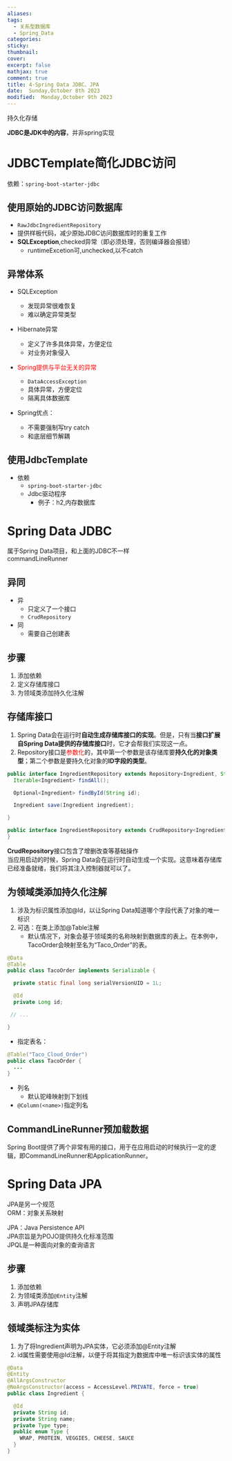 ```yaml
---
aliases: 
tags:
  - 关系型数据库
  - Spring_Data
categories: 
sticky: 
thumbnail: 
cover: 
excerpt: false
mathjax: true
comment: true
title: 4-Spring Data JDBC、JPA
date:  Sunday,October 8th 2023
modified:  Monday,October 9th 2023
---
```


持久化存储

**JDBC是JDK中的内容**，并非spring实现

# JDBCTemplate简化JDBC访问

依赖：`spring-boot-starter-jdbc`

## 使用原始的JDBC访问数据库

- `RawJdbcIngredientRepository`
- 提供样板代码，减少原始JDBC访问数据库时的重复工作
- **SQLException**,checked异常（即必须处理，否则编译器会报错）
	- runtimeExcetion可,unchecked,以不catch

## 异常体系

- SQLException
	- 发现异常很难恢复
	- 难以确定异常类型
- Hibernate异常
	- 定义了许多具体异常，方便定位
	- 对业务对象侵入
- <font color="#ff0000">Spring提供与平台无关的异常</font>
	- `DataAccessException`
	- 具体异常，方便定位
	- 隔离具体数据库

- Spring优点：
	- 不需要强制写try catch
	- 和底层细节解耦

## 使用JdbcTemplate

- 依赖
	- `spring-boot-starter-jdbc`
	- Jdbc驱动程序
		- 例子：h2,内存数据库

# Spring Data JDBC

属于Spring Data项目，和上面的JDBC不一样  
commandLineRunner

## 异同

- 异
	- 只定义了一个接口
	- `CrudRepository`
- 同
	- 需要自己创建表

## 步骤

1. 添加依赖
2. 定义存储库接口
3. 为领域类添加持久化注解

## 存储库接口

1. Spring Data会在运行时**自动生成存储库接口的实现**。但是，只有当**接口扩展自Spring Data提供的存储库接口**时，它才会帮我们实现这一点。
2. Repository接口是<font color="#ff0000">参数化</font>的，其中第一个参数是该存储库要**持久化的对象类型**；第二个参数是要持久化对象的**ID字段的类型**。

```java
public interface IngredientRepository extends Repository<Ingredient, String> {
  Iterable<Ingredient> findAll();

  Optional<Ingredient> findById(String id);

  Ingredient save(Ingredient ingredient);

}
```

```java
public interface IngredientRepository extends CrudRepository<Ingredient, String> {
}
```

**CrudRepository**接口包含了增删改查等基础操作  
当应用启动的时候，Spring Data会在运行时自动生成一个实现。这意味着存储库已经准备就绪，我们将其注入控制器就可以了。

## 为领域类添加持久化注解

1. 涉及为标识属性添加@Id，以让Spring Data知道哪个字段代表了对象的唯一标识
2. 可选：在类上添加@Table注解
	- 默认情况下，对象会基于领域类的名称映射到数据库的表上。在本例中，TacoOrder会映射至名为“Taco_Order”的表。

```java
@Data
@Table
public class TacoOrder implements Serializable {

  private static final long serialVersionUID = 1L;

  @Id
  private Long id;

 // ...

}
```

- 指定表名：

```java
@Table("Taco_Cloud_Order")
public class TacoOrder {
  ...
}
```

- 列名
	- 默认驼峰映射到下划线
- `@Column(<name>)`指定列名

## CommandLineRunner预加载数据

Spring Boot提供了两个非常有用的接口，用于在应用启动的时候执行一定的逻辑，即CommandLineRunner和ApplicationRunner。

# Spring Data JPA

JPA是另一个规范  
ORM：对象关系映射

JPA：Java Persistence API  
JPA宗旨是为POJO提供持久化标准范围  
JPQL是一种面向对象的查询语言

## 步骤

1. 添加依赖
2. 为领域类添加`@Entity`注解
3. 声明JPA存储库

## 领域类标注为实体

1. 为了将Ingredient声明为JPA实体，它必须添加@Entity注解
2. id属性需要使用@Id注解，以便于将其指定为数据库中唯一标识该实体的属性

```java
@Data
@Entity
@AllArgsConstructor
@NoArgsConstructor(access = AccessLevel.PRIVATE, force = true)
public class Ingredient {

  @Id
  private String id;
  private String name;
  private Type type;
  public enum Type {
    WRAP, PROTEIN, VEGGIES, CHEESE, SAUCE
  }
}
```

